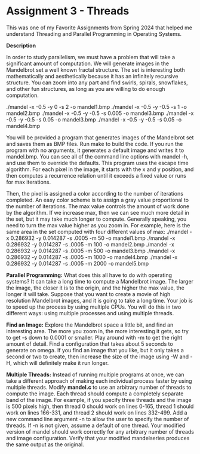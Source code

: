 # Assignment 3 - Threads

This was one of my Favorite Assignments from Spring 2024 that helped me understand Threading and Parallel Programming in Operating Systems.

**Description**

In order to study parallelism, we must have a problem that will take a significant amount
of computation. We will generate images in the Mandelbrot set a well known fractal
structure. The set is interesting both mathematically and aesthetically because it has an
infinitely recursive structure. You can zoom into any part and find swirls, spirals,
snowflakes, and other fun structures, as long as you are willing to do enough computation.

./mandel -x -0.5 -y 0 -s 2 -o mandel1.bmp
./mandel -x -0.5 -y -0.5 -s 1 -o mandel2.bmp
./mandel -x -0.5 -y -0.5 -s 0.005 -o mandel3.bmp
./mandel -x -0.5 -y -0.5 -s 0.05 -o mandel3.bmp
./mandel -x -0.5 -y -0.5 -s 0.05 -o mandel4.bmp

You will be provided a program that generates images of the Mandelbrot set and saves
them as BMP files. Run make to build the code. If you run the program with no
arguments, it generates a default image and writes it to mandel.bmp. You can see all of
the command line options with mandel -h, and use them to override the defaults. This
program uses the escape time algorithm. For each pixel in the image, it starts
with the x and y position, and then computes a recurrence relation until it exceeds a fixed
value or runs for max iterations.

Then, the pixel is assigned a color according to the number of iterations completed. An
easy color scheme is to assign a gray value proportional to the number of iterations.
The max value controls the amount of work done by the algorithm. If we increase max,
then we can see much more detail in the set, but it may take much longer to compute.
Generally speaking, you need to turn the max value higher as you zoom in. For example,
here is the same area in the set computed with four different values of max:
./mandel -x 0.286932 -y 0.014287 -s .0005 -m 50 -o mandel1.bmp
./mandel -x 0.286932 -y 0.014287 -s .0005 -m 100 -o mandel2.bmp
./mandel -x 0.286932 -y 0.014287 -s .0005 -m 500 -o mandel3.bmp
./mandel -x 0.286932 -y 0.014287 -s .0005 -m 1000 -o mandel4.bmp
./mandel -x 0.286932 -y 0.014287 -s .0005 -m 2000 -o mandel5.bmp

**Parallel Programming:**
What does this all have to do with operating systems? It can take a long time to
compute a Mandelbrot image. The larger the image, the closer it is to the origin, and
the higher the max value, the longer it will take. Suppose that you want to create a
movie of high resolution Mandelbrot images, and it is going to take a long time. Your
job is to speed up the process by using multiple CPUs. You will do this in two different
ways: using multiple processes and using multiple threads.

**Find an Image:**
Explore the Mandelbrot space a little bit, and find an interesting area. The more you
zoom in, the more interesting it gets, so try to get -s down to 0.0001 or smaller. Play
around with -m to get the right amount of detail. Find a configuration that takes about
5 seconds to generate on omega. If you find an image that you like, but it only takes a
second or two to create, then increase the size of the image using -W and -H, which will
definitely make it run longer.

**Multiple Threads:**
Instead of running multiple programs at once, we can take a different approach of
making each individual process faster by using multiple threads.
Modify **mandel.c** to use an arbitrary number of threads to compute the image. Each
thread should compute a completely separate band of the image. For example, if you
specify three threads and the image is 500 pixels high, then thread 0 should work on
lines 0-165, thread 1 should work on lines 166-331, and thread 2 should work on lines
332-499. Add a new command line argument -n to allow the user to specify the number
of threads. If -n is not given, assume a default of one thread. Your modified version of
mandel should work correctly for any arbitrary number of threads and image
configuration. Verify that your modified mandelseries produces the same output as
the original.
